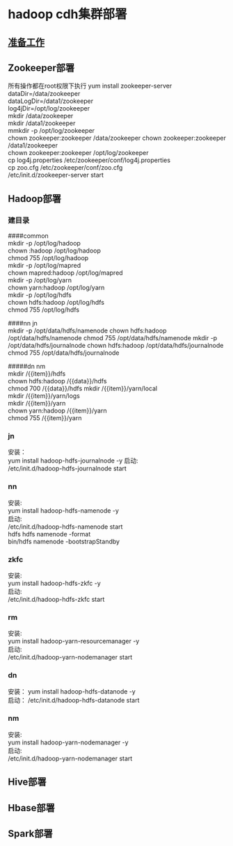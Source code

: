 # hadoop cdh集群部署

## [准备工作](docs/prepare.md)
## Zookeeper部署
所有操作都在root权限下执行
yum install zookeeper-server  
dataDir=/data/zookeeper  
dataLogDir=/data1/zookeeper  
log4jDir=/opt/log/zookeeper  
mkdir /data/zookeeper  
mkdir /data1/zookeeper  
mmkdir -p /opt/log/zookeeper  
chown  zookeeper:zookeeper /data/zookeeper 
chown  zookeeper:zookeeper /data1/zookeeper  
chown  zookeeper:zookeeper /opt/log/zookeeper  
cp log4j.properties /etc/zookeeper/conf/log4j.properties  
cp zoo.cfg /etc/zookeeper/conf/zoo.cfg  
/etc/init.d/zookeeper-server start  

## Hadoop部署
### 建目录
####common  
mkdir -p /opt/log/hadoop  
chown :hadoop /opt/log/hadoop  
chmod 755  /opt/log/hadoop  
mkdir -p /opt/log/mapred  
chown mapred:hadoop /opt/log/mapred  
mkdir -p /opt/log/yarn  
chown yarn:hadoop /opt/log/yarn  
mkdir -p /opt/log/hdfs  
chown hdfs:hadoop /opt/log/hdfs  
chmod 755 /opt/log/hdfs  

####nn jn  
mkdir -p /opt/data/hdfs/namenode
chown hdfs:hadoop /opt/data/hdfs/namenode
chmod 755 /opt/data/hdfs/namenode
mkdir -p /opt/data/hdfs/journalnode
chown hdfs:hadoop /opt/data/hdfs/journalnode
chmod 755 /opt/data/hdfs/journalnode

#####dn nm  
mkdir  /{{item}}/hdfs  
chown hdfs:hadoop /{{data}}/hdfs  
chmod 700  /{{data}}/hdfs 
mkdir /{{item}}/yarn/local  
mkdir /{{item}}/yarn/logs  
mkdir /{{item}}/yarn  
chown yarn:hadoop /{{item}}/yarn  
chmod 755 /{{item}}/yarn  

### jn
安装：  
yum install hadoop-hdfs-journalnode -y 
启动:  
/etc/init.d/hadoop-hdfs-journalnode start  

### nn 
安装:  
yum install hadoop-hdfs-namenode -y  
启动:  
/etc/init.d/hadoop-hdfs-namenode start  
hdfs hdfs namenode -format  
bin/hdfs namenode  -bootstrapStandby  

### zkfc  
安装:  
yum install hadoop-hdfs-zkfc -y  
启动:  
/etc/init.d/hadoop-hdfs-zkfc start  

### rm  
安装:  
yum install hadoop-yarn-resourcemanager -y  
启动:  
/etc/init.d/hadoop-yarn-nodemanager start  

### dn  
安装： 
yum install hadoop-hdfs-datanode -y  
启动： 
/etc/init.d/hadoop-hdfs-datanode start  

### nm 
安装:   
yum install hadoop-yarn-nodemanager -y  
启动:  
/etc/init.d/hadoop-yarn-nodemanager start  


## Hive部署

## Hbase部署

## Spark部署




